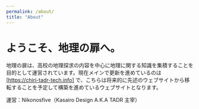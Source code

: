 ```yaml
---
permalink: /about/
title: "About"
---
```


# ようこそ、地理の扉へ。
地理の扉は、高校の地理探求の内容を中心に地理に関する知識を集積することを目的として運営されています。現在メインで更新を進めているのは[https://chiri-tadr-tech.info] で、こちらは将来的に先述のウェブサイトから移転することを予定して構築を進めているウェブサイトとなります。

運営：Nikonosfive（Kasairo Design A.K.A TADR 主宰）
